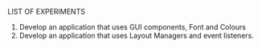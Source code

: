 LIST OF EXPERIMENTS
1. Develop an application that uses GUI components, Font and Colours
2. Develop an application that uses Layout Managers and event listeners.

